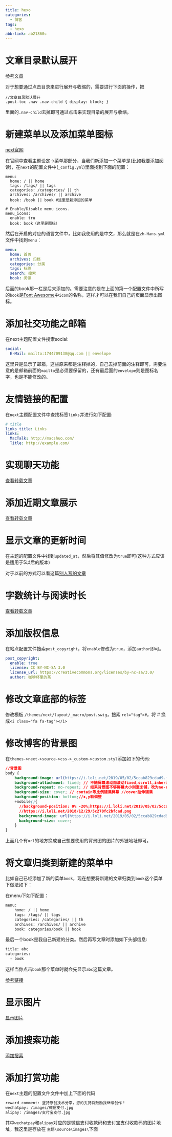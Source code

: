 ```yaml
---
title: hexo
categories:
  - 博客
tags:
  - hexo
abbrlink: ab21860c
---
```

# 文章目录默认展开

[参考文章](https://blog.csdn.net/wugenqiang/article/details/88609066)

对于想要通过点击目录来进行展开与收缩的，需要进行下面的操作，把

```
//文章目录默认展开
.post-toc .nav .nav-child { display: block; }
```

里面的`.nav-child`去掉即可通过点击来实现目录的展开与收缩。

<!--more-->

# 新建菜单以及添加菜单图标

[next官网](http://theme-next.iissnan.com/getting-started.html#menu-settings)

在官网中查看主题设定->菜单那部分，当我们新添加一个菜单是(比如我要添加阅读)，在`next`的配置文件中(`_config.yml`)里面找到下面的配置：

```
menu:
  home: / || home
  tags: /tags/ || tags
  categories: /categories/ || th
  archives: /archives/ || archive
  book: /book || book #这里是新添加的菜单

# Enable/Disable menu icons.
menu_icons:
  enable: tru
  book: book（这里是图标）
```

然后在开启的对应的语言文件中，比如我使用的是中文，那么就是在`zh-Hans.yml`文件中找到`menu`：

```yml
menu:
  home: 首页
  archives: 归档
  categories: 分类
  tags: 标签
  search: 搜索
  book: 阅读
```

后面的book那一栏是后来添加的。需要注意的是在上面的第一个配置文件中所写的`book`是[Font Awesome](http://fontawesome.io/)中`icon`的名称，这样才可以在我们自己的页面显示出图标。

# 添加社交功能之邮箱

在next主题配置文件搜索social:

```yml
social:
  E-Mail: mailto:1744709138@qq.com || envelope
```

这里只是显示了邮箱，这些原来都是注释掉的，自己去掉前面的注释即可，需要注意的是邮箱前面的`mailto`是必须要保留的，还有最后面的`envelope`则是图标名字，也是不能修改的。

# 友情链接的配置

在`next`主题配置文件中查找标签`links`并进行如下配置:

```yml
# title
links_title: Links
links:
  MacTalk: http://macshuo.com/
  Title: http://example.com/
```

# 实现聊天功能

[查看转载文章](https://hoxis.github.io/hexo-next-daovoice.html)

# 添加近期文章展示

[查看转载文章](https://blog.csdn.net/wugenqiang/article/details/88581218)

# 显示文章的更新时间

在主题的配置文件中找到`updated_at`，然后将其值修改为`true`即可(这种方式应该是适用于5以后的版本)

对于以前的方式可以看这篇[别人写的文章](https://blog.csdn.net/ganzhilin520/article/details/79053399)

# 字数统计与阅读时长

[查看转载文章](https://www.cnblogs.com/php-linux/p/8418518.html)

# 添加版权信息

在站点配置文件搜索`post_copyright`，将`enable`修改为`true`，添加`author`即可。

```yml
post_copyright:
  enable: true
  license: CC BY-NC-SA 3.0
  license_url: https://creativecommons.org/licenses/by-nc-sa/3.0/
  author: 咖啡杯里的茶
```

# 修改文章底部的标签

修改模板 `/themes/next/layout/_macro/post.swig`，搜索 `rel="tag">#`，将 # 换成`<i class="fa fa-tag"></i>`

# 修改博客的背景图

在`themes->next->source->css->_custom->custom.styl`添加如下的代码:

```css
//背景图
body { 
    background-image: url(https://i.loli.net/2019/05/02/5ccab829cdad9.jpg);
    background-attachment: fixed; // 不随屏幕滚动而滚动fixed,scroll,inherit
    background-repeat: no-repeat; // 如果背景图不够屏幕大小则重复铺，改为no-repeat则表示不重复铺
    background-size: cover; // contain等比例铺满屏幕 //cover拉伸铺满
    background-position: bottom;//x,y轴调整
    +mobile(){
      //background-position: 0% -20%;https://i.loli.net/2019/05/02/5ccab829cdad9.jpg
      //https://i.loli.net/2018/12/29/5c270fc2bfcad.png
      background-image: url(https://i.loli.net/2019/05/02/5ccab829cdad9.jpg);
      background-size: cover;
    }
}
```

上面几个有`url`的地方换成自己想要使用的背景图的图片的外链地址即可。

# 将文章归类到新建的菜单中

比如自己已经添加了新的菜单`book`，现在想要将新建的文章归类到`book`这个菜单下做法如下：

在menu下如下配置：

```xml
menu:
    home: / || home
    tags: /tags/ || tags
    categories: /categories/ || th
    archives: /archives/ || archive
    book: categories/book || book
```

最后一个book是我自己新建的分类。然后再写文章时添加如下头部信息:

```xml
title: abc
categories:
  - book
```

这样当你点击`book`那个菜单时就会先显示`abc`这篇文章。

[参考链接](https://www.cnblogs.com/codebook/p/10312965.html)



# 显示图片

[显示图片](https://www.jianshu.com/p/ea78bdd0551f)

# 添加搜索功能

[添加搜索](https://blog.csdn.net/qq_40265501/article/details/80030627)

# 添加打赏功能

在`next`主题的配置文件文件中加上下面的代码

```xml
reward_comment: 坚持原创技术分享，您的支持将鼓励我继续创作！
wechatpay: /images/微信支付.jpg
alipay: /images/支付宝支付.jpg
```

其中`wechatpay`和`alipay`对应的是微信支付收款码和支付宝支付收款码的图片地址，我这里是存放在 `主题\source\images\`下面